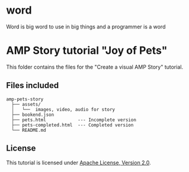 # word
Word is big word to use in big things and a programmer is a word
# AMP Story tutorial "Joy of Pets"

This folder contains the files for the "Create a visual AMP Story" tutorial.

## Files included

```text
amp-pets-story
  ├── assets/
  │   └──  images, video, audio for story
  ├── bookend.json   
  ├── pets.html            --- Incomplete version
  ├── pets-completed.html  --- Completed version
  └── README.md
```

## License

This tutorial is licensed under [Apache License, Version 2.0](https://github.com/ampproject/docs/blob/master/LICENSE).
